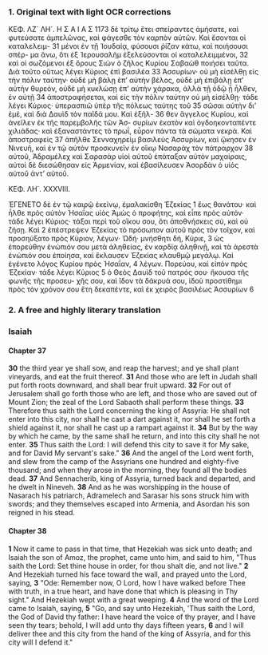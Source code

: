 ### 1. Original text with light OCR corrections

ΚΕΦ. ΛΖ´ ΛΗ´. Η Σ Α Ι Α Σ 1173
δὲ τρίτῳ ἔτει σπείραντες ἀμήσατε, καὶ φυτεύσατε ἀμπελῶνας,
καὶ φάγεσθε τὸν καρπὸν αὐτῶν. Καὶ ἔσονται οἱ καταλελειμ- 31
μένοι ἐν τῇ Ἰουδαίᾳ, φύσουσι ῥίζαν κάτω, καὶ ποιήσουσι σπέρ-
μα ἄνω, ὅτι ἐξ Ἱερουσαλὴμ ἐξελεύσονται οἱ καταλελειμμένοι, 32
καὶ οἱ σωζόμενοι ἐξ ὄρους Σιὼν ὁ ζῆλος Κυρίου Σαβαὼθ
ποιήσει ταῦτα. Διὰ τοῦτο οὕτως λέγει Κύριος ἐπὶ βασιλέα 33
Ἀσσυρίων· οὐ μὴ εἰσέλθῃ εἰς τὴν πόλιν ταύτην· οὐδὲ μὴ βάλῃ
ἐπ’ αὐτὴν βέλος, οὐδὲ μὴ ἐπιβάλῃ ἐπ’ αὐτὴν θυρεόν, οὐδὲ μὴ
κυκλώσῃ ἐπ’ αὐτὴν χάρακα, ἀλλὰ τῇ ὁδῷ ᾗ ἦλθεν, ἐν αὐτῇ 34
ἀποστραφήσεται, καὶ εἰς τὴν πόλιν ταύτην οὐ μὴ εἰσέλθῃ·
τάδε λέγει Κύριος· ὑπερασπιῶ ὑπὲρ τῆς πόλεως ταύτης τοῦ 35
σῶσαι αὐτὴν δι’ ἐμέ, καὶ διὰ Δαυὶδ τὸν παῖδά μου. Καὶ ἐξῆλ- 36
θεν ἄγγελος Κυρίου, καὶ ἀνεῖλεν ἐκ τῆς παρεμβολῆς τῶν Ἀσ-
συρίων ἑκατὸν καὶ ὀγδοηκονταπέντε χιλιάδας· καὶ ἐξαναστάντες
τὸ πρωΐ, εὗρον πάντα τὰ σώματα νεκρά. Καὶ ἀποστραφεὶς 37
ἀπῆλθε Σενναχηρεὶμ βασιλεὺς Ἀσσυρίων, καὶ ᾤκησεν ἐν Νινευῆ,
καὶ ἐν τῷ αὐτὸν προσκυνεῖν ἐν οἴκῳ Νασαρὰχ τὸν πάτραρχον 38
αὐτοῦ, Ἀδραμέλεχ καὶ Σαρασὰρ υἱοὶ αὐτοῦ ἐπάταξαν αὐτὸν
μαχαίραις, αὐτοὶ δὲ διεσώθησαν εἰς Ἀρμενίαν, καὶ ἐβασίλευσεν
Ἀσορδὰν ὁ υἱὸς αὐτοῦ ἀντ’ αὐτοῦ.

ΚΕΦ. ΛΗ´. XXXVIII.

ἘΓΕΝΕΤΟ δὲ ἐν τῷ καιρῷ ἐκείνῳ, ἐμαλακίσθη Ἑζεκίας 1
ἕως θανάτου· καὶ ἦλθε πρὸς αὐτὸν Ἠσαΐας υἱὸς Ἀμὼς ὁ
προφήτης, καὶ εἶπε πρὸς αὐτόν· τάδε λέγει Κύριος· τάξαι
περὶ τοῦ οἴκου σου, ὅτι ἀποθνήσκεις σύ, καὶ οὐ ζήσῃ. Καὶ 2
ἐπέστρεψεν Ἑζεκίας τὸ πρόσωπον αὐτοῦ πρὸς τὸν τοῖχον, καὶ
προσηύξατο πρὸς Κύριον, λέγων· Ὠδή· μνήσθητι δή, Κύριε, 3
ὡς ἐπορεύθην ἐνώπιόν σου μετὰ ἀληθείας, ἐν καρδίᾳ ἀληθινῇ,
καὶ τὰ ἀρεστὰ ἐνώπιόν σου ἐποίησα, καὶ ἔκλαυσεν Ἑζεκίας
κλαυθμῷ μεγάλῳ. Καὶ ἐγένετο λόγος Κυρίου πρὸς Ἠσαΐαν, 4
λέγων. Πορεύου, καὶ εἰπὸν πρὸς Ἑζεκίαν· τάδε λέγει Κύριος 5
ὁ Θεὸς Δαυὶδ τοῦ πατρός σου· ἤκουσα τῆς φωνῆς τῆς προσευ-
χῆς σου, καὶ ἴδον τὰ δάκρυά σου, ἰδοὺ προστίθημι πρὸς τὸν
χρόνον σου ἔτη δεκαπέντε, καὶ ἐκ χειρὸς βασιλέως Ἀσσυρίων 6

### 2. A free and highly literary translation

### Isaiah
#### Chapter 37

**30** the third year ye shall sow, and reap the harvest; and ye shall plant vineyards, and eat the fruit thereof.
**31** And those who are left in Judah shall put forth roots downward, and shall bear fruit upward.
**32** For out of Jerusalem shall go forth those who are left, and those who are saved out of Mount Zion; the zeal of the Lord Sabaoth shall perform these things.
**33** Therefore thus saith the Lord concerning the king of Assyria: He shall not enter into this city, nor shall he cast a dart against it, nor shall he set forth a shield against it, nor shall he cast up a rampart against it.
**34** But by the way by which he came, by the same shall he return, and into this city shall he not enter.
**35** Thus saith the Lord: I will defend this city to save it for My sake, and for David My servant's sake."
**36** And the angel of the Lord went forth, and slew from the camp of the Assyrians one hundred and eighty-five thousand; and when they arose in the morning, they found all the bodies dead.
**37** And Sennacherib, king of Assyria, turned back and departed, and he dwelt in Nineveh.
**38** And as he was worshipping in the house of Nasarach his patriarch, Adramelech and Sarasar his sons struck him with swords; and they themselves escaped into Armenia, and Asordan his son reigned in his stead.

#### Chapter 38

**1** Now it came to pass in that time, that Hezekiah was sick unto death; and Isaiah the son of Amoz, the prophet, came unto him, and said to him, "Thus saith the Lord: Set thine house in order, for thou shalt die, and not live."
**2** And Hezekiah turned his face toward the wall, and prayed unto the Lord, saying,
**3** "Ode: Remember now, O Lord, how I have walked before Thee with truth, in a true heart, and have done that which is pleasing in Thy sight." And Hezekiah wept with a great weeping.
**4** And the word of the Lord came to Isaiah, saying,
**5** "Go, and say unto Hezekiah, 'Thus saith the Lord, the God of David thy father: I have heard the voice of thy prayer, and I have seen thy tears; behold, I will add unto thy days fifteen years,
**6** and I will deliver thee and this city from the hand of the king of Assyria, and for this city will I defend it."